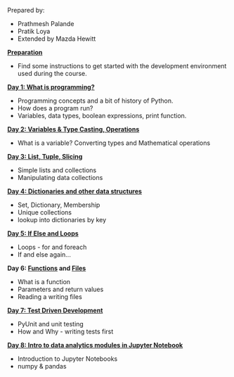Prepared by:
- Prathmesh Palande 
- Pratik Loya 
- Extended by Mazda Hewitt

**[Preparation](preparation/PREPARATION.md)**
- Find some instructions to get started with the development environment used during the course.

**[Day 1: What is programming?](./Day%201/Presentation/#/)** 
- Programming concepts and a bit of history of Python.
- How does a program run?
- Variables, data types, boolean expressions, print function.
    
**[Day 2: Variables & Type Casting, Operations](./Day%202/Presentation/#/)**
- What is a variable?  Converting types and Mathematical operations
    
**[Day 3: List, Tuple, Slicing](./Day%203/Presentation/#/)**
- Simple lists and collections
- Manipulating data collections

**[Day 4: Dictionaries and other data structures](./Day%204/Presentation/#/)**
- Set, Dictionary, Membership
- Unique collections
- lookup into dictionaries by key

**[Day 5: If Else and Loops](./Day%205/Presentation/#/)**
- Loops - for and foreach
- If and else again...

**Day 6: [Functions](./Day%206/Presentation/Functions/#/) and [Files](./Day%206/Presentation/FileHandling/#/)**
- What is a function
- Parameters and return values
- Reading a writing files

**[Day 7: Test Driven Development](./Presentation/#/)** 
- PyUnit and unit testing
- How and Why - writing tests first


**[Day 8: Intro to data analytics modules in Jupyter Notebook](./Day%209/Presentation/#/)**
- Introduction to Jupyter Notebooks
- numpy & pandas  


